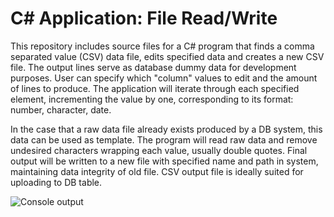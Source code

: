 C# Application: File Read/Write
=====================================

This repository includes source files for a C# program that finds a comma separated value (CSV) data file, edits specified data and creates a new CSV file. The output lines serve as database dummy data for development purposes. User can specify which "column" values to edit and the amount of lines to produce. The application will iterate through each specified element, incrementing the value by one, corresponding to its format: number, character, date.

In the case that a raw data file already exists produced by a DB system, this data can be used as template. The program will read raw data and remove undesired characters wrapping each value, usually double quotes. Final output will be written to a new file with specified name and path in system, maintaining data integrity of old file. CSV output file is ideally suited for uploading to DB table.

![Console output](https://github.com/AlejandroCruz/csharp-dummy-data/blob/FormatConsoleTable-2/_resources/FileReadWrite_Display-tabl.PNG)